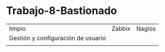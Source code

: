 # Trabajo-8-Bastionado
<table>
	<tbody>
		<tr>
			<td>limpio
</td>
			<td>Zabbix</td>
			<td>Nagios</td>
		</tr>
		<tr>
			<td>Gestión y configuración de usuario</td>
			<td></td>
			<td></td>
		</tr>
		<tr>
			<td></td>
			<td></td>
			<td></td>
		</tr>
	</tbody>
</table>
